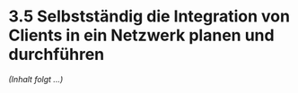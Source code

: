 # 3.5 Selbstständig die Integration von Clients in ein Netzwerk planen und durchführen

*(Inhalt folgt ...)*
